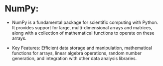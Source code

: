 # NumPy:

* NumPy is a fundamental package for scientific computing with Python. It provides support for large, multi-dimensional arrays and matrices, along with a collection of mathematical functions to operate on these arrays.

* Key Features: Efficient data storage and manipulation, mathematical functions for arrays, linear algebra operations, random number generation, and integration with other data analysis libraries.

